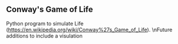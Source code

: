 ## Conway's Game of Life

Python program to simulate Life (https://en.wikipedia.org/wiki/Conway%27s_Game_of_Life).
\nFuture additions to include a visulation
